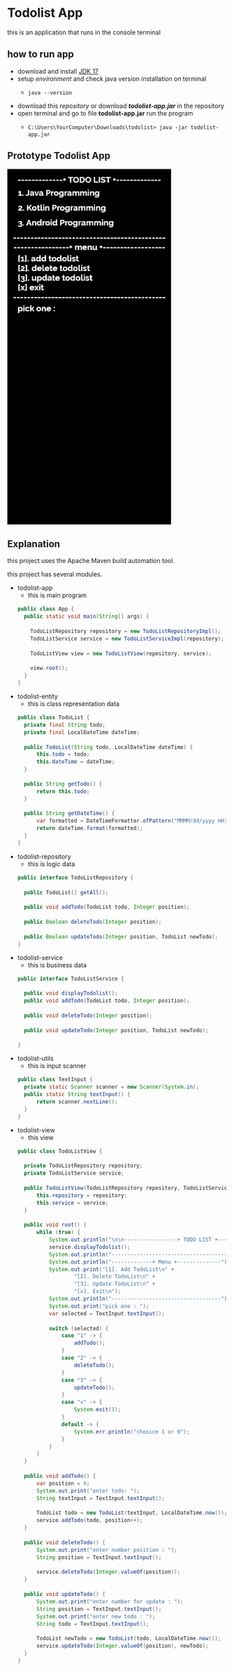 # Todolist App
this is an application that runs in the console terminal

## how to run app
- download and install [JDK 17](https://www.oracle.com/java/technologies/javase/jdk17-archive-downloads.html)
- setup _environment_ and check java version installation on terminal
    - ```shell
      java --version
- download this _repository_ or download _**todolist-app.jar**_ in the repository
- open terminal and go to file **todolist-app.jar** run the program
  - ````shell
    C:\Users\YourComputer\Downloads\todolist> java -jar todolist-app.jar

## Prototype Todolist App
![prototype](prototype%20todolist.jpg)

## Explanation
this project uses the Apache Maven build automation tool.

this project has several modules.
* todolist-app
    * this is main program
    ````java
    public class App {
      public static void main(String[] args) {

        TodoListRepository repository = new TodoListRepositoryImpl();
        TodoListService service = new TodoListServiceImpl(repository);

        TodoListView view = new TodoListView(repository, service);

        view.root();
      }
  }
  

* todolist-entity
    * this is class representation data
    ````java
  public class TodoList {
      private final String todo;
      private final LocalDateTime dateTime;
  
      public TodoList(String todo, LocalDateTime dateTime) {
          this.todo = todo;
          this.dateTime = dateTime;
      }
  
      public String getTodo() {
          return this.todo;
      }
  
      public String getDateTime() {
          var formatted = DateTimeFormatter.ofPattern("MMMM/dd/yyyy HH:mm");
          return dateTime.format(formatted);
      }
  }

* todolist-repository 
  * this is logic data
  ````java
  public interface TodoListRepository {

    public TodoList[] getAll();

    public void addTodo(TodoList todo, Integer position);

    public Boolean deleteTodo(Integer position);

    public Boolean updateTodo(Integer position, TodoList newTodo);
  }


* todolist-service 
  * this is business data
  ````java
  public interface TodoListService {

    public void displayTodolist();
    public void addTodo(TodoList todo, Integer position);

    public void deleteTodo(Integer position);

    public void updateTodo(Integer position, TodoList newTodo);

  }


* todolist-utils 
  * this is input scanner
  ```java
  public class TextInput {
    private static Scanner scanner = new Scanner(System.in);
    public static String textInput() {
        return scanner.nextLine();
    }
  }

* todolist-view
  * this view
  ```java
  public class TodoListView {

    private TodoListRepository repository;
    private TodoListService service;

    public TodoListView(TodoListRepository repository, TodoListService service) {
        this.repository = repository;
        this.service = service;
    }

    public void root() {
        while (true) {
            System.out.println("\n\n-----------------+ TODO LIST +-----------------");
            service.displayTodolist();
            System.out.println("-----------------------------------------------");
            System.out.println("-------------+ Menu +--------------");
            System.out.print("[1]. Add TodoList\n" +
                    "[2]. Delete TodoList\n" +
                    "[3]. Update TodoList\n" +
                    "[x]. Exit\n");
            System.out.println("-----------------------------------");
            System.out.print("pick one : ");
            var selected = TextInput.textInput();

            switch (selected) {
                case "1" -> {
                    addTodo();
                }
                case "2" -> {
                    deleteTodo();
                }
                case "3" -> {
                    updateTodo();
                }
                case "x" -> {
                    System.exit(1);
                }
                default -> {
                    System.err.println("chooice 1 or 0");
                }
            }
        }
    }

    public void addTodo() {
        var position = 0;
        System.out.print("enter todo: ");
        String textInput = TextInput.textInput();

        TodoList todo = new TodoList(textInput, LocalDateTime.now());
        service.addTodo(todo, position++);
    }

    public void deleteTodo() {
        System.out.print("enter number position : ");
        String position = TextInput.textInput();

        service.deleteTodo(Integer.valueOf(position));
    }

    public void updateTodo() {
        System.out.print("enter number for update : ");
        String position = TextInput.textInput();
        System.out.print("enter new todo : ");
        String todo = TextInput.textInput();

        TodoList newTodo = new TodoList(todo, LocalDateTime.now());
        service.updateTodo(Integer.valueOf(position), newTodo);
    }
  }